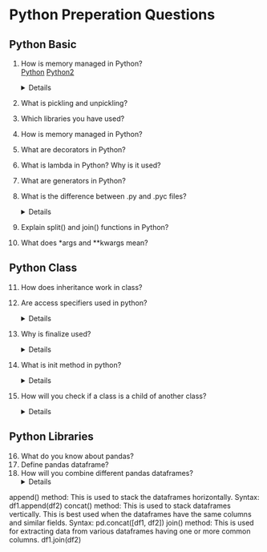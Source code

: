 # Python Preperation Questions

## Python Basic

1. How is memory managed in Python?  
[Python](../../Technology/Python/base.md) [Python2](../../Technology/Python/base.md) 
&emsp;<details>
Memory management in Python is handled by the Python Memory Manager. The memory allocated by the manager is in form of a private heap space dedicated to Python. All Python objects are stored in this heap and being private, it is inaccessible to the programmer. Though, python does provide some core API functions to work upon the private heap space.
Additionally, Python has an in-built garbage collection to recycle the unused memory for the private heap space.

2. What is pickling and unpickling?

3. Which libraries you have used?
4. How is memory managed in Python?
5. What are decorators in Python?
6. What is lambda in Python? Why is it used?
7. What are generators in Python?
8. What is the difference between .py and .pyc files?
&emsp;<details>
.py files contain the source code of a program. Whereas, .pyc file contains the bytecode of your program. We get bytecode after compilation of .py file (source code). .pyc files are not created for all the files that you run. It is only created for the files that you import.
Before executing a python program python interpreter checks for the compiled files. If the file is present, the virtual machine executes it. If not found, it checks for .py file. If found, compiles it to .pyc file and then python virtual machine executes it.
Having .pyc file saves you the compilation time.

9. Explain split() and join() functions in Python?
10. What does \*args and \*\*kwargs mean?
  
## Python Class

11. How does inheritance work in class?
12. Are access specifiers used in python?
&emsp;<details>Python does not make use of access specifiers specifically like private, public, protected, etc. However, it does not derive this from any variables. It has the concept of imitating the behaviour of variables by making use of a single (protected) or double underscore (private) as prefixed to the variable names. By default, the variables without prefixed underscores are public.</details>

13. Why is finalize used?
&emsp;<details>Finalize method is used for freeing up the unmanaged resources and clean up before the garbage collection method is invoked. This helps in performing memory management tasks.
  
14. What is init method in python?
&emsp;<details>The method is run as soon as an object is instantiated. It is useful for initializing any attributes or default behaviour of the object at the time of instantiation.
  
15. How will you check if a class is a child of another class?
&emsp;<details>This is done by using a method called issubclass() provided by python. The method tells us if any class is a child of another class by returning true or false accordingly.
  
## Python Libraries

16. What do you know about pandas?
17. Define pandas dataframe?
18. How will you combine different pandas dataframes?
&emsp;<details>The dataframes can be combines using the below approaches:

append() method: This is used to stack the dataframes horizontally. Syntax:
df1.append(df2)
concat() method: This is used to stack dataframes vertically. This is best used when the dataframes have the same columns and similar fields. Syntax:
pd.concat([df1, df2]) 
join() method: This is used for extracting data from various dataframes having one or more common columns.
df1.join(df2)


